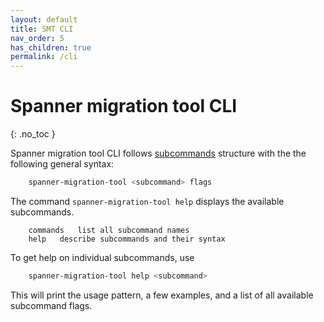 ```yaml
---
layout: default
title: SMT CLI
nav_order: 5
has_children: true
permalink: /cli
---
```


# Spanner migration tool CLI
{: .no_toc }

Spanner migration tool CLI follows [subcommands](https://github.com/google/subcommands)
structure with the the following general syntax:

```sh
    spanner-migration-tool <subcommand> flags
```

The command `spanner-migration-tool help` displays the available subcommands.

```text
    commands   list all subcommand names
    help   describe subcommands and their syntax
```

To get help on individual subcommands, use

```sh
    spanner-migration-tool help <subcommand>
```

This will print the usage pattern, a few examples, and a list of all available subcommand flags.

